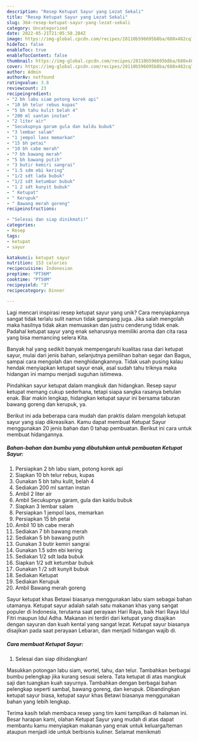 ```yaml
---
description: "Resep Ketupat Sayur yang Lezat Sekali"
title: "Resep Ketupat Sayur yang Lezat Sekali"
slug: 364-resep-ketupat-sayur-yang-lezat-sekali
category: Uncategorized
date: 2022-05-21T21:05:58.284Z
image: https://img-global.cpcdn.com/recipes/28110b596695b8ba/680x482cq70/ketupat-sayur-foto-resep-utama.jpg
hideToc: false
enableToc: true
enableTocContent: false
thumbnail: https://img-global.cpcdn.com/recipes/28110b596695b8ba/680x482cq70/ketupat-sayur-foto-resep-utama.jpg
cover: https://img-global.cpcdn.com/recipes/28110b596695b8ba/680x482cq70/ketupat-sayur-foto-resep-utama.jpg
author: Admin
authorAv: notfound
ratingvalue: 3.8
reviewcount: 23
recipeingredient:
- "2 bh labu siam potong korek api"
- "10 bh telur rebus kupas"
- "5 bh tahu kulit belah 4"
- "200 ml santan instan"
- "2 liter air"
- "Secukupnya garam gula dan kaldu bubuk"
- "3 lembar salam"
- "1 jempol laos memarkan"
- "15 bh petai"
- "10 bh cabe merah"
- "7 bh bawang merah"
- "5 bh bawang putih"
- "3 butir kemiri sangrai"
- "1.5 sdm ebi kering"
- "1/2 sdt lada bubuk"
- "1/2 sdt ketumbar bubuk"
- "1 2 sdt kunyit bubuk"
- " Ketupat"
- " Kerupuk"
- " Bawang merah goreng"
recipeinstructions:

- "Selesai dan siap dinikmati!"
categories:
- Resep
tags:
- ketupat
- sayur

katakunci: ketupat sayur 
nutrition: 153 calories
recipecuisine: Indonesian
preptime: "PT36M"
cooktime: "PT50M"
recipeyield: "3"
recipecategory: Dinner

---
```





Lagi mencari inspirasi resep ketupat sayur yang unik? Cara menyiapkannya sangat tidak terlalu sulit namun tidak gampang juga. Jika salah mengolah maka hasilnya tidak akan memuaskan dan justru cenderung tidak enak. Padahal ketupat sayur yang enak seharusnya memiliki aroma dan cita rasa yang bisa memancing selera Kita.





Banyak hal yang sedikit banyak mempengaruhi kualitas rasa dari ketupat sayur, mulai dari jenis bahan, selanjutnya pemilihan bahan segar dan Bagus, sampai cara mengolah dan menghidangkannya. Tidak usah pusing kalau hendak menyiapkan ketupat sayur enak,      asal sudah tahu triknya maka hidangan ini mampu menjadi suguhan istimewa.














Pindahkan sayur ketupat dalam mangkuk dan hidangkan. Resep sayur ketupat memang cukup sederhana, tetapi siapa sangka rasanya betulan enak. Biar makin lengkap, hidangkan ketupat sayur ini bersama taburan bawang goreng dan kerupuk, ya.






Berikut ini ada beberapa cara mudah dan praktis dalam mengolah ketupat sayur yang siap dikreasikan. Kamu dapat membuat Ketupat Sayur menggunakan 20 jenis bahan dan 0 tahap pembuatan. Berikut ini cara untuk membuat hidangannya.

<!--inarticleads1-->

##### Bahan-bahan dan bumbu yang dibutuhkan untuk pembuatan Ketupat Sayur:

1. Persiapkan 2 bh labu siam, potong korek api
1. Siapkan 10 bh telur rebus, kupas
1. Gunakan 5 bh tahu kulit, belah 4
1. Sediakan 200 ml santan instan
1. Ambil 2 liter air
1. Ambil Secukupnya garam, gula dan kaldu bubuk
1. Siapkan 3 lembar salam
1. Persiapkan 1 jempol laos, memarkan
1. Persiapkan 15 bh petai
1. Ambil 10 bh cabe merah
1. Sediakan 7 bh bawang merah
1. Sediakan 5 bh bawang putih
1. Gunakan 3 butir kemiri sangrai
1. Gunakan 1.5 sdm ebi kering
1. Sediakan 1/2 sdt lada bubuk
1. Siapkan 1/2 sdt ketumbar bubuk
1. Gunakan 1 /2 sdt kunyit bubuk
1. Sediakan  Ketupat
1. Sediakan  Kerupuk
1. Ambil  Bawang merah goreng


Sayur ketupat khas Betawi biasanya menggunakan labu siam sebagai bahan utamanya. Ketupat sayur adalah salah satu makanan khas yang sangat populer di Indonesia, terutama saat perayaan Hari Raya, baik Hari Raya Idul Fitri maupun Idul Adha. Makanan ini terdiri dari ketupat yang disajikan dengan sayuran dan kuah kental yang sangat lezat. Ketupat sayur biasanya disajikan pada saat perayaan Lebaran, dan menjadi hidangan wajib di. 

<!--inarticleads2-->

##### Cara membuat Ketupat Sayur:


1. Selesai dan siap dihidangkan!

Masukkan potongan labu siam, wortel, tahu, dan telur. Tambahkan berbagai bumbu pelengkap jika kurang sesuai selera. Tata ketupat di atas mangkuk saji dan tuangkan kuah sayurnya. Tambahkan dengan berbagai bahan pelengkap seperti sambal, bawang goreng, dan kerupuk. Dibandingkan ketupat sayur biasa, ketupat sayur khas Betawi biasanya menggunakan bahan yang lebih lengkap. 

Terima kasih telah membaca resep yang tim kami tampilkan di halaman ini. Besar harapan kami, olahan Ketupat Sayur yang mudah di atas dapat membantu kamu menyiapkan makanan yang enak untuk keluarga/teman ataupun menjadi ide untuk berbisnis kuliner. Selamat menikmati
